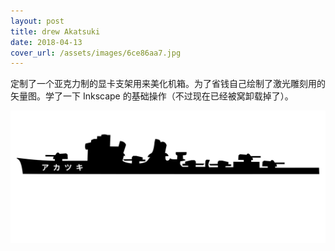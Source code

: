 ```yaml
---
layout: post
title: drew Akatsuki
date: 2018-04-13
cover_url: /assets/images/6ce86aa7.jpg
---
```


定制了一个亚克力制的显卡支架用来美化机箱。为了省钱自己绘制了激光雕刻用的矢量图。学了一下 Inkscape 的基础操作（不过现在已经被窝卸载掉了）。

![akatsuki svg](/assets/images/d3ea1a8b.svg)
